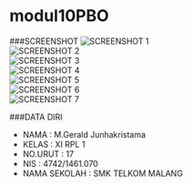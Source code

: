 # modul10PBO

###SCREENSHOT
![SCREENSHOT 1](https://s4.postimg.org/oeknbhk3x/image.jpg)<br>
![SCREENSHOT 2](https://s3.postimg.org/inyv19gdf/image.jpg)<br>
![SCREENSHOT 3](https://s23.postimg.org/mgzkt9kjf/image.jpg)<br>
![SCREENSHOT 4](https://s4.postimg.org/f1sulne71/image.jpg)<br>
![SCREENSHOT 5](https://s22.postimg.org/s1svlc6pd/image.jpg)<br>
![SCREENSHOT 6](https://s30.postimg.org/maur9forl/image.jpg)<br>
![SCREENSHOT 7](https://s30.postimg.org/n8bn8fw1t/image.jpg)<br>

###DATA DIRI
- NAMA : M.Gerald Junhakristama
- KELAS : XI RPL 1
- NO.URUT : 17
- NIS : 4742/1461.070
- NAMA SEKOLAH : SMK TELKOM MALANG
